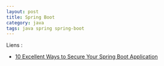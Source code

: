 ```yaml
---
layout: post
title: Spring Boot
category: java
tags: java spring spring-boot
---
```


Liens :
* [10 Excellent Ways to Secure Your Spring Boot Application ](https://developer.okta.com/blog/2018/07/30/10-ways-to-secure-spring-boot)
